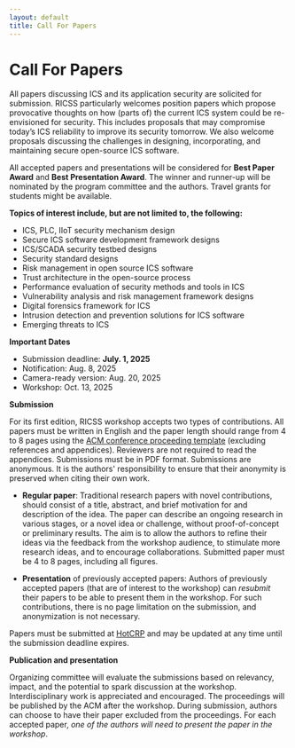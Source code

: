 ```yaml
---
layout: default
title: Call For Papers
---
```


# Call For Papers

All papers discussing ICS and its application security are solicited for submission. RICSS particularly welcomes position papers which propose provocative thoughts on how (parts of) the current ICS system could be re-envisioned for security. This includes proposals that may compromise today’s ICS reliability to improve its security tomorrow. We also welcome proposals discussing the challenges in designing, incorporating, and maintaining secure open-source ICS software.

All accepted papers and presentations will be considered for **Best Paper Award** and **Best Presentation Award**. 
  The winner and runner-up will be nominated by the program committee and the authors. Travel grants for students might be available.

**Topics of interest include, but are not limited to, the following:**
- ICS, PLC, IIoT security mechanism design
- Secure ICS software development framework designs
- ICS/SCADA security testbed designs
- Security standard designs
- Risk management in open source ICS software
- Trust architecture in the open-source process
- Performance evaluation of security methods and tools in ICS
- Vulnerability analysis and risk management framework designs
- Digital forensics framework for ICS 
- Intrusion detection and prevention solutions for ICS software
- Emerging threats to ICS

**Important Dates**

<!-- - Submission deadline: ~~Aug. 1, 2025~~ <span style="color:red">Aug. 15, 2025</span>
- Notification: ~~Aug. 20, 2025~~ <span style="color:red">Aug. 30, 2025</span>
- Camera-ready version: Sept. 5, 2025 
- Workshop: Oct. 14, 2025 -->

- Submission deadline: **July. 1, 2025**
- Notification: Aug. 8, 2025
- Camera-ready version: Aug. 20, 2025 
- Workshop: Oct. 13, 2025

**Submission**

For its first edition, RICSS workshop accepts two types of contributions. All papers must be written in English and the paper length should range from 4 to 8 pages using the [ACM conference proceeding template](https://www.acm.org/publications/proceedings-template) (excluding references and appendices). Reviewers are not required to read the appendices. Submissions must be in PDF format. Submissions are anonymous. It is the authors' responsibility to ensure that their anonymity is preserved when citing their own work.
- **Regular paper**: Traditional research papers with novel contributions, should consist of a title, abstract, and brief motivation for and description of the idea. The paper can describe an ongoing research in various stages, or a novel idea or challenge, without proof-of-concept or preliminary results. The aim is to allow the authors to refine their ideas via the feedback from the workshop audience, to stimulate more research ideas, and to encourage collaborations. Submitted paper must be 4 to 8 pages, including all figures. 

- **Presentation** of previously accepted papers: Authors of previously accepted papers (that are of interest to the workshop) can *resubmit* their papers to be able to present them in the workshop. For such contributions, there is no page limitation on the submission, and anonymization is not necessary.

Papers must be submitted at [HotCRP](https://ricss25.hotcrp.com/) and may be updated at any time until the submission deadline expires.


**Publication and presentation**

Organizing committee will evaluate the submissions based on relevancy, impact, and the potential to spark discussion at the workshop. Interdisciplinary work is appreciated and encouraged. The proceedings will be published by the ACM after the workshop. During submission, authors can choose to have their paper excluded from the proceedings. For each accepted paper, *one of the authors will need to present the paper in the workshop*.  